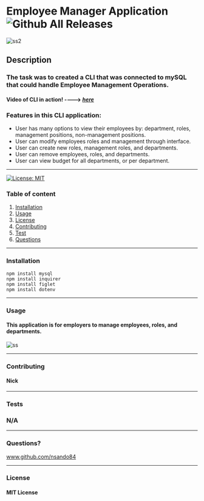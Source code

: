 
  # **Employee Manager Application**   ![Github All Releases](https://img.shields.io/github/contributors/nsando84/Employee-Management-System)   

![ss2](https://user-images.githubusercontent.com/67135603/94204362-f697e580-fe75-11ea-8bef-95d6b9199660.png)







  ## **Description**

  

  ### The task was to created a CLI that was connected to mySQL that could handle Employee Management Operations. 

 #### Video of CLI in action! ----> [***here***](https://drive.google.com/file/d/19_CLpc4l_5hZ3DlgX91NXfAMzCssDD8B/view)
 

 
  ### Features in this CLI application:
  - User has many options to view their employees by: department, roles, management positions, non-management positions. 
  - User can modify employees roles and management through interface.
  - User can create new roles, management roles, and departments.
  - User can remove employees, roles, and departments.
  - User can view budget for all departments, or per department.

 
---

[![License: MIT](https://img.shields.io/badge/License-MIT-yellow.svg)](https://opensource.org/licenses/MIT)

  ### Table of content
  1. [Installation](#installation)
  2. [Usage](#usage)
  3. [License](#license)
  4. [Contributing](#contributing)
  5. [Test](#test)
  6. [Questions](#questions)

---

### **Installation**

    npm install mysql
    npm install inquirer
    npm install figlet
    npm install dotenv

---

### **Usage**

#### This application is for employers to manage employees, roles, and departments.

![ss](https://user-images.githubusercontent.com/67135603/94203794-ea5f5880-fe74-11ea-95f5-754b6b303d22.png)




---

### **Contributing**

#### Nick

---

### **Tests**

### N/A

---

### **Questions?**

www.github.com/nsando84

---

### **License**

#### MIT License

  
